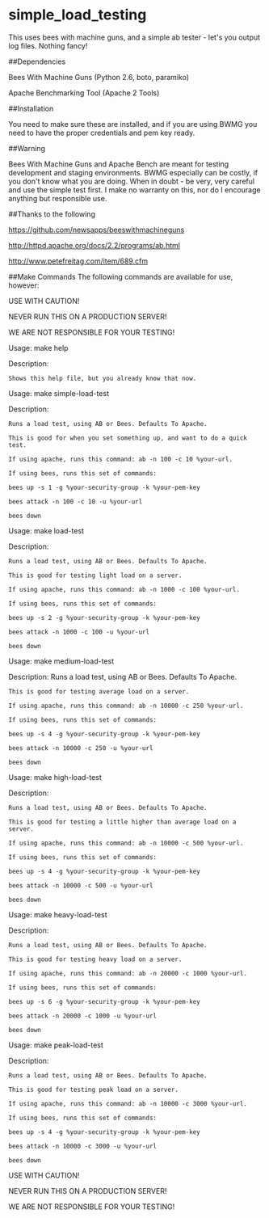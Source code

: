 simple_load_testing
===================

This uses bees with machine guns, and a simple ab tester - let's you output log files. Nothing fancy!

##Dependencies

Bees With Machine Guns (Python 2.6, boto, paramiko)

Apache Benchmarking Tool (Apache 2 Tools)

##Installation

You need to make sure these are installed, and if you are using BWMG you need to have the proper credentials and pem key ready.

##Warning

Bees With Machine Guns and Apache Bench are meant for testing development and staging environments. BWMG especially can be costly, if you don't know what you are doing.
When in doubt - be very, very careful and use the simple test first.
I make no warranty on this, nor do I encourage anything but responsible use.

##Thanks to the following

https://github.com/newsapps/beeswithmachineguns

http://httpd.apache.org/docs/2.2/programs/ab.html

http://www.petefreitag.com/item/689.cfm

##Make Commands
The following commands are available for use, however:

USE WITH CAUTION!

NEVER RUN THIS ON A PRODUCTION SERVER!

WE ARE NOT RESPONSIBLE FOR YOUR TESTING!

Usage: make help

Description:

	Shows this help file, but you already know that now.

Usage: make simple-load-test

Description:

	Runs a load test, using AB or Bees. Defaults To Apache.
    
	This is good for when you set something up, and want to do a quick test.
    
	If using apache, runs this command: ab -n 100 -c 10 %your-url.
    
	If using bees, runs this set of commands:
    
	bees up -s 1 -g %your-security-group -k %your-pem-key
    
	bees attack -n 100 -c 10 -u %your-url
    
	bees down

Usage: make load-test

Description:

	Runs a load test, using AB or Bees. Defaults To Apache.
    
	This is good for testing light load on a server.
    
	If using apache, runs this command: ab -n 1000 -c 100 %your-url.
    
	If using bees, runs this set of commands:
    
	bees up -s 2 -g %your-security-group -k %your-pem-key
    
	bees attack -n 1000 -c 100 -u %your-url
    
	bees down

Usage: make medium-load-test

Description:
	Runs a load test, using AB or Bees. Defaults To Apache.
    
	This is good for testing average load on a server.
    
	If using apache, runs this command: ab -n 10000 -c 250 %your-url.
    
	If using bees, runs this set of commands:
    
	bees up -s 4 -g %your-security-group -k %your-pem-key
    
	bees attack -n 10000 -c 250 -u %your-url
    
	bees down

Usage: make high-load-test

Description:

	Runs a load test, using AB or Bees. Defaults To Apache.
    
	This is good for testing a little higher than average load on a server.
    
	If using apache, runs this command: ab -n 10000 -c 500 %your-url.
    
	If using bees, runs this set of commands:
    
	bees up -s 4 -g %your-security-group -k %your-pem-key
    
	bees attack -n 10000 -c 500 -u %your-url
    
	bees down

Usage: make heavy-load-test

Description:

	Runs a load test, using AB or Bees. Defaults To Apache.
    
	This is good for testing heavy load on a server.
    
	If using apache, runs this command: ab -n 20000 -c 1000 %your-url.
    
	If using bees, runs this set of commands:
    
	bees up -s 6 -g %your-security-group -k %your-pem-key
    
	bees attack -n 20000 -c 1000 -u %your-url
    
	bees down

Usage: make peak-load-test

Description:

	Runs a load test, using AB or Bees. Defaults To Apache.
    
	This is good for testing peak load on a server.
    
	If using apache, runs this command: ab -n 10000 -c 3000 %your-url.
    
	If using bees, runs this set of commands:
    
	bees up -s 4 -g %your-security-group -k %your-pem-key
    
	bees attack -n 10000 -c 3000 -u %your-url
    
	bees down

USE WITH CAUTION!

NEVER RUN THIS ON A PRODUCTION SERVER!

WE ARE NOT RESPONSIBLE FOR YOUR TESTING!


